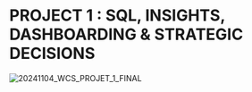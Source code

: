 # PROJECT 1 : SQL, INSIGHTS, DASHBOARDING & STRATEGIC DECISIONS 

![20241104_WCS_PROJET_1_FINAL](https://github.com/user-attachments/assets/d526970e-967b-46a9-8414-793b2d441a71)
